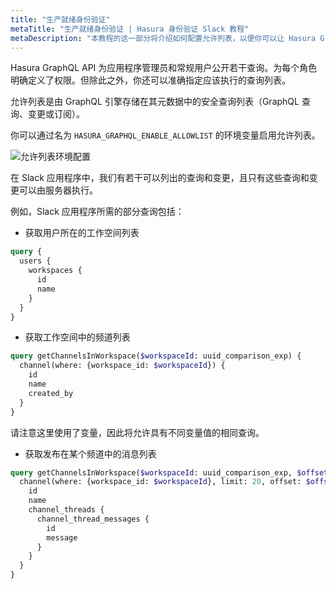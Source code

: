 ```yaml
---
title: "生产就绪身份验证"
metaTitle: "生产就绪身份验证 | Hasura 身份验证 Slack 教程"
metaDescription: "本教程的这一部分将介绍如何配置允许列表，以便你可以让 Hasura GraphQL 为生产做好准备"
---
```


Hasura GraphQL API 为应用程序管理员和常规用户公开若干查询。为每个角色明确定义了权限。但除此之外，你还可以准确指定应该执行的查询列表。

允许列表是由 GraphQL 引擎存储在其元数据中的安全查询列表（GraphQL 查询、变更或订阅）。

你可以通过名为 `HASURA_GRAPHQL_ENABLE_ALLOWLIST` 的环境变量启用允许列表。

![允许列表环境配置](https://graphql-engine-cdn.hasura.io/learn-hasura/assets/graphql-hasura-auth/enable-allowlist-env.png)

在 Slack 应用程序中，我们有若干可以列出的查询和变更，且只有这些查询和变更可以由服务器执行。

例如，Slack 应用程序所需的部分查询包括：

- 获取用户所在的工作空间列表

```graphql
query {
  users {
    workspaces {
      id
      name
    }
  }
}
```

- 获取工作空间中的频道列表

```graphql
query getChannelsInWorkspace($workspaceId: uuid_comparison_exp) {
  channel(where: {workspace_id: $workspaceId}) {
    id
    name
    created_by
  }
}
```

请注意这里使用了变量，因此将允许具有不同变量值的相同查询。

- 获取发布在某个频道中的消息列表

```graphql
query getChannelsInWorkspace($workspaceId: uuid_comparison_exp, $offset: Int!) {
  channel(where: {workspace_id: $workspaceId}, limit: 20, offset: $offset) {
    id
    name
    channel_threads {
      channel_thread_messages {
        id
        message
      }
    }
  }
}
```
